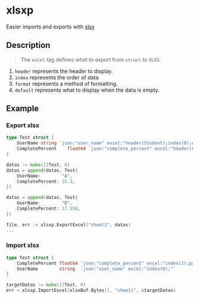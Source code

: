 # xlsxp
Easier imports and exports with [xlsx](https://github.com/tealeg/xlsx)

## Description
> The `excel` tag defines what to export from `struct` to `XLXS`.

1. `header` represents the header to display.
2. `index` represents the order of data.
3. `format` represents a method of formatting.
4. `default` represents what to display when the data is empty.

## Example


### Export xlsx 
```go
type Test struct {
    UserName string `json:"user_name" excel:"header(Student);index(0);default(---)"`
	CompletePercent    float64 `json:"complete_percent" excel:"header(Complete Percent);index(1);format(percent)"`
}

datas := make([]Test, 0)
datas = append(datas, Test{
    UserName:        "A",
    CompletePercent: 15.3,
})

datas = append(datas, Test{
    UserName:        "B",
    CompletePercent: 17.558,
})

file, err := xlsxp.ExportExcel("sheet1", datas)
...

```

### Import xlsx 
```go
type Test struct {
    CompletePercent float64 `json:"complete_percent" excel:"index(1);parse(percent)"`
    UserName        string  `json:"user_name" excel:"index(0);"`
}

targetDatas := make([]Test, 0)
err = xlsxp.ImportExcel(xlsxBuf.Bytes(), "sheet1", &targetDatas)
```